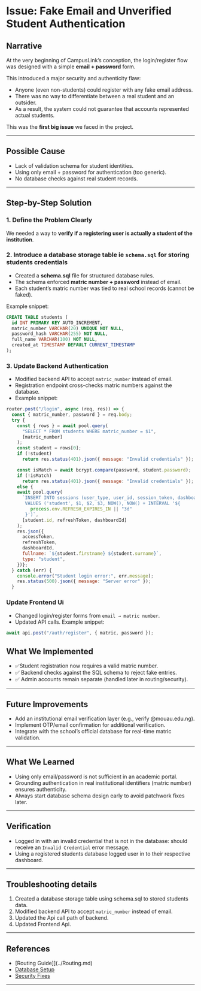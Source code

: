 # Issue: Fake Email and Unverified Student Authentication

## Narrative

At the very beginning of CampusLink’s conception, the login/register flow was designed with a simple **email + password** form.

This introduced a major security and authenticity flaw:

- Anyone (even non-students) could register with any fake email address.
- There was no way to differentiate between a real student and an outsider.
- As a result, the system could not guarantee that accounts represented actual students.

This was the **first big issue** we faced in the project.

---

## Possible Cause

- Lack of validation schema for student identities.
- Using only email + password for authentication (too generic).
- No database checks against real student records.

---

## Step-by-Step Solution

### 1. Define the Problem Clearly

We needed a way to **verify if a registering user is actually a student of the institution**.

### 2. Introduce a database storage table ie `schema.sql` for storing students credentials

- Created a **schema.sql** file for structured database rules.
- The schema enforced **matric number + password** instead of email.
- Each student’s matric number was tied to real school records (cannot be faked).

Example snippet:

```sql
CREATE TABLE students (
  id INT PRIMARY KEY AUTO_INCREMENT,
  matric_number VARCHAR(20) UNIQUE NOT NULL,
  password_hash VARCHAR(255) NOT NULL,
  full_name VARCHAR(100) NOT NULL,
  created_at TIMESTAMP DEFAULT CURRENT_TIMESTAMP
);
```

### 3. Update Backend Authentication

- Modified backend API to accept `matric_number` instead of email.
- Registration endpoint cross-checks matric numbers against the database.
- Example snippet:

```js
router.post("/login", async (req, res)) => {
  const { matric_number, password } = req.body;
  try {
    const { rows } = await pool.query(
      "SELECT * FROM students WHERE matric_number = $1",
      [matric_number]
    );
    const student = rows[0];
    if (!student)
      return res.status(401).json({ message: "Invalid credentials" });

    const isMatch = await bcrypt.compare(password, student.password);
    if (!isMatch)
      return res.status(401).json({ message: "Invalid credentials" });
    else {
    await pool.query(
      `INSERT INTO sessions (user_type, user_id, session_token, dashboard_id, created_at, expires_at)
       VALUES ('student', $1, $2, $3, NOW(), NOW() + INTERVAL '${
         process.env.REFRESH_EXPIRES_IN || "3d"
       }')`,
      [student.id, refreshToken, dashboardId]
    );
    res.json({
      accessToken,
      refreshToken,
      dashboardId,
      fullname: `${student.firstname} ${student.surname}`,
      type: "student",
    })};
  } catch (err) {
    console.error("Student login error:", err.message);
    res.status(500).json({ message: "Server error" });
  }
```

### Update Frontend Ui

- Changed login/register forms from `email → matric number`.
- Updated API calls.
  Example snippet:

```jsx
await api.post("/auth/register", { matric, password });
```

## What We Implemented

- ✅Student registration now requires a valid matric number.
- ✅ Backend checks against the SQL schema to reject fake entries.
- ✅ Admin accounts remain separate (handled later in routing/security).

---

## Future Improvements

- Add an institutional email verification layer (e.g., verify @mouau.edu.ng).
- Implement OTP/email confirmation for additional verification.
- Integrate with the school’s official database for real-time matric validation.

---

## What We Learned

- Using only email/password is not sufficient in an academic portal.
- Grounding authentication in real institutional identifiers (matric number) ensures authenticity.
- Always start database schema design early to avoid patchwork fixes later.

---

## Verification

- Logged in with an invalid credential that is not in the database: should receive an `Invalid Credential` error message.
- Using a registered students database logged user in to their respective dashboard.

---

## Troubleshooting details

1. Created a database storage table using schema.sql to stored students data.
2. Modified backend API to accept `matric_number` instead of email.
3. Updated the Api call path of backend.
4. Updated Frontend Api.

---

## References

- [Routing Guide]](../Routing.md)
- [Database Setup]()
- [Security Fixes](../Security%20and%20Authentication%20Documentation/README.md)

---

